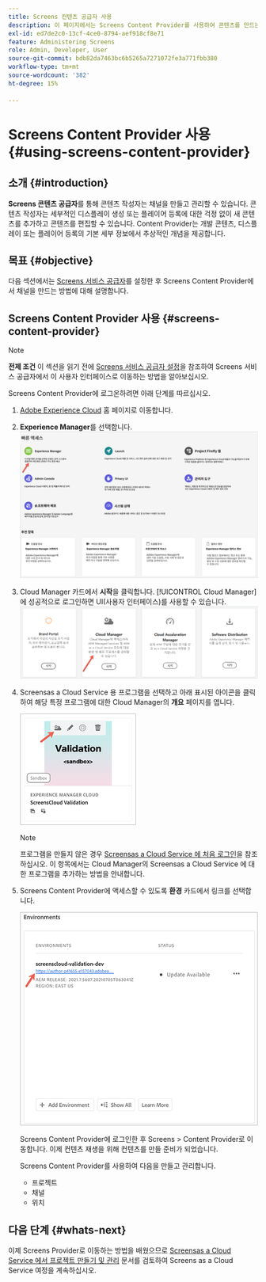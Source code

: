 ```yaml
---
title: Screens 컨텐츠 공급자 사용
description: 이 페이지에서는 Screens Content Provider를 사용하여 콘텐츠를 만드는 방법을 설명합니다.
exl-id: ed7de2c0-13cf-4ce0-8794-aef918cf8e71
feature: Administering Screens
role: Admin, Developer, User
source-git-commit: bdb82da7463bc6b5265a7271072fe3a771fbb380
workflow-type: tm+mt
source-wordcount: '382'
ht-degree: 15%

---
```


# Screens Content Provider 사용 {#using-screens-content-provider}

## 소개 {#introduction}

**Screens 콘텐츠 공급자**&#x200B;를 통해 콘텐츠 작성자는 채널을 만들고 관리할 수 있습니다. 콘텐츠 작성자는 세부적인 디스플레이 생성 또는 플레이어 등록에 대한 걱정 없이 새 콘텐츠를 추가하고 콘텐츠를 편집할 수 있습니다. Content Provider는 개발 콘텐츠, 디스플레이 또는 플레이어 등록의 기본 세부 정보에서 추상적인 개념을 제공합니다.

## 목표 {#objective}

다음 섹션에서는 [Screens 서비스 공급자](https://experienceleague.adobe.com/docs/experience-manager-cloud-service/content/screens-as-cloud-service/configure-screens-cloud/using-screens-content-provider.html?lang=ko-KR)를 설정한 후 Screens Content Provider에서 채널을 만드는 방법에 대해 설명합니다.

## Screens Content Provider 사용 {#screens-content-provider}

>[!NOTE]
>**전제 조건**
>이 섹션을 읽기 전에 [Screens 서비스 공급자 설정](https://experienceleague.adobe.com/docs/experience-manager-cloud-service/content/screens-as-cloud-service/configure-screens-cloud/navigating-to-screens-services-provider.html?lang=ko)을 참조하여 Screens 서비스 공급자에서 이 사용자 인터페이스로 이동하는 방법을 알아보십시오.

Screens Content Provider에 로그온하려면 아래 단계를 따르십시오.

1. [Adobe Experience Cloud](https://experience.adobe.com) 홈 페이지로 이동합니다.

1. **Experience Manager**&#x200B;를 선택합니다.
   ![Experience Manager 영역에 빠르게 액세스할 수 있는 랜딩 페이지](/help/implementing/cloud-manager/getting-access-to-aem-in-cloud/assets/landing-page1.png)

1. Cloud Manager 카드에서 **시작**&#x200B;을 클릭합니다. [!UICONTROL Cloud Manager]에 성공적으로 로그인하면 UI(사용자 인터페이스)를 사용할 수 있습니다.
   ![Cloud Manager의 네 가지 영역(Brand Portal, Cloud Manager, Cloud Acceleration Manager 및 소프트웨어 배포)에 각각 고유한 Launch 단추가 표시됩니다.](/help/implementing/cloud-manager/getting-access-to-aem-in-cloud/assets/landing-page2.png)

1. Screensas a Cloud Service 용 프로그램을 선택하고 아래 표시된 아이콘을 클릭하여 해당 특정 프로그램에 대한 Cloud Manager의 **개요** 페이지를 엽니다.

   ![도구 모음의 맨 왼쪽에 Cloud Manager 개요 페이지의 아이콘이 표시됩니다.](/help/screens-cloud/assets/configure/screens-cp-1.png)

   >[!NOTE]
   >프로그램을 만들지 않은 경우 [Screensas a Cloud Service 에 처음 로그인](https://experienceleague.adobe.com/docs/experience-manager-cloud-service/content/screens-as-cloud-service/onboarding-screens-cloud/first-time-login-screens-cloud.html?lang=ko)을 참조하십시오. 이 항목에서는 Cloud Manager의 Screensas a Cloud Service 에 대한 프로그램을 추가하는 방법을 안내합니다.

1. Screens Content Provider에 액세스할 수 있도록 **환경** 카드에서 링크를 선택합니다.

   ![Screens Content Provider에 액세스할 수 있는 환경 카드에서 강조 표시된 링크](/help/screens-cloud/assets/configure/screens-cp-2.png)

   Screens Content Provider에 로그인한 후 Screens > Content Provider로 이동합니다. 이제 컨텐츠 재생을 위해 컨텐츠를 만들 준비가 되었습니다.

   Screens Content Provider를 사용하여 다음을 만들고 관리합니다.

   * 프로젝트
   * 채널
   * 위치

## 다음 단계 {#whats-next}

이제 Screens Provider로 이동하는 방법을 배웠으므로 [Screensas a Cloud Service 에서 프로젝트 만들기 및 관리](https://experienceleague.adobe.com/docs/experience-manager-cloud-service/content/screens-as-cloud-service/create-content/creating-projects-screens-cloud.html?lang=ko) 문서를 검토하여 Screens as a Cloud Service 여정을 계속하십시오.
